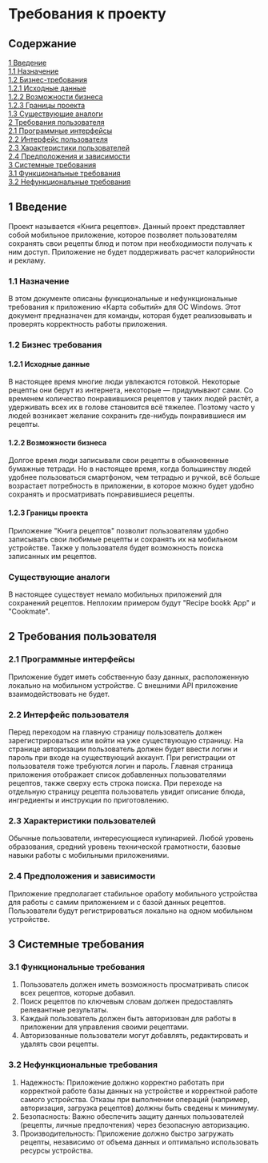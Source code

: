 # Требования к проекту

## Содержание

[1 Введение](#1)  
[1.1 Назначение](#11)  
[1.2 Бизнес-требования](#12)  
[1.2.1 Исходные данные](#121)  
[1.2.2 Возможности бизнеса](#122)  
[1.2.3 Границы проекта](#123)  
[1.3 Существующие аналоги](#13)  
[2 Требования пользователя](#2)  
[2.1 Программные интерфейсы](#21)  
[2.2 Интерфейс пользователя](#22)  
[2.3 Характеристики пользователей](#23)  
[2.4 Предположения и зависимости](#24)  
[3 Системные требования](#3)  
[3.1 Функциональные требования](#31)  
[3.2 Нефункциональные требования](#32)  

<a name="1"/>

## 1 Введение

Проект называется «Книга рецептов».
Данный проект представляет собой мобильное приложение, которое позволяет пользователям сохранять свои рецепты блюд и потом при необходимости получать к ним доступ.
Приложение не будет поддерживать расчет калорийности и рекламу.

<a name="11"/>

### 1.1 Назначение
В этом документе описаны функциональные и нефункциональные требования к приложению «Карта событий» для ОС Windows. Этот документ предназначен для команды, которая будет реализовывать и проверять корректность работы приложения.

<a name="12"/>

### 1.2 Бизнес требования

<a name="121"/>

#### 1.2.1 Исходные данные

В настоящее время многие люди увлекаются готовкой. Некоторые рецепты они берут из интернета, некоторые — придумывают сами. Со временем количество понравившихся рецептов у таких людей растёт, а удерживать всех их в голове становится всё тяжелее. Поэтому часто у людей возникает желание сохранить где-нибудь понравившиеся им рецепты.

<a name="122"/>

#### 1.2.2 Возможности бизнеса
Долгое время люди записывали свои рецепты в обыкновенные бумажные тетради. Но в настоящее время, когда большинству людей удобнее пользоваться смартфоном, чем тетрадью и ручкой, всё больше возрастает потребность в приложении, в которое можно будет удобно сохранять и просматривать понравившиеся рецепты.

<a name="123"/>

#### 1.2.3 Границы проекта
Приложение "Книга рецептов" позволит пользователям удобно записывать свои любимые рецепты и сохранять их на мобильном устройстве. Также у пользователя будет возможность поиска записанных им рецептов.

<a name="13">

### Существующие аналоги
В настоящее существует немало мобильных приложений для сохранений рецептов. Неплохим примером будут "Recipe bookk App" и "Cookmate".

<a name="2"/>

## 2 Требования пользователя

<a name="21"/>

### 2.1 Программные интерфейсы
Приложение будет иметь собственную базу данных, расположенную локально на мобильном устройстве. С внешними API приложение взаимодействовать не будет.

<a name="22"/>

### 2.2 Интерфейс пользователя
Перед переходом на главную страницу пользователь должен зарегистрироваться или войти на уже существующую страницу.
На странице авторизации пользователь должен будет ввести логин и пароль при входе на существующий аккаунт. При регистрации от пользователя тоже требуются логин и пароль.
Главная страница приложения отображает список добавленных пользователями рецептов, также сверху есть строка поиска. При переходе на отдельную страницу рецепта пользователь увидит описание блюда, ингредиенты и инструкции по приготовлению.

<a name="23"/>

### 2.3 Характеристики пользователей
Обычные пользователи, интересующиеся кулинарией. Любой уровень образования, средний уровень технической грамотности, базовые навыки работы с мобильными приложениями.

<a name="24"/>

### 2.4 Предположения и зависимости
Приложение предполагает стабильное оработу мобильного устройства для работы с самим приложением и с базой данных рецептов.
Пользователи будут регистрироваться локально на одном мобильном устройстве.

<a name="3"/>

## 3 Системные требования

<a name="31"/>

### 3.1 Функциональные требования

1. Пользователь должен иметь возможность просматривать список всех рецептов, которые добавил.
2. Поиск рецептов по ключевым словам должен предоставлять релевантные результаты.
3. Каждый пользователь должен быть авторизован для работы в приложении для управления своими рецептами.
4. Авторизованные пользователи могут добавлять, редактировать и удалять свои рецепты.

<a name="32"/>

### 3.2	Нефункциональные требования

1. Надежность: Приложение должно корректно работать при корректной работе базы данных на устройстве и корректной работе самого устройства. Отказы при выполнении операций (например, авторизация, загрузка рецептов) должны быть сведены к минимуму.
2. Безопасность: Важно обеспечить защиту данных пользователей (рецепты, личные предпочтения) через безопасную авторизацию.
3. Производительность: Приложение должно быстро загружать рецепты, независимо от объема данных и 
оптимально использовать ресурсы устройства.
